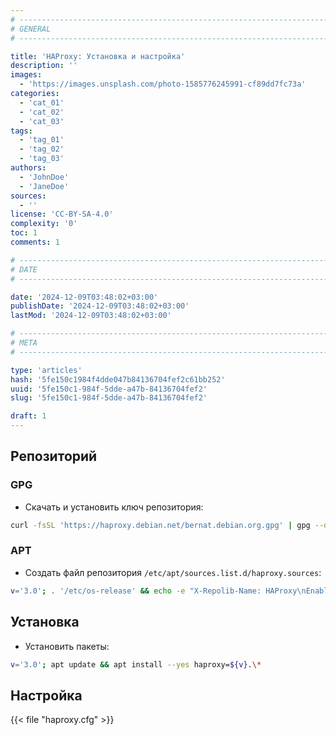 ```yaml
---
# -------------------------------------------------------------------------------------------------------------------- #
# GENERAL
# -------------------------------------------------------------------------------------------------------------------- #

title: 'HAProxy: Установка и настройка'
description: ''
images:
  - 'https://images.unsplash.com/photo-1585776245991-cf89dd7fc73a'
categories:
  - 'cat_01'
  - 'cat_02'
  - 'cat_03'
tags:
  - 'tag_01'
  - 'tag_02'
  - 'tag_03'
authors:
  - 'JohnDoe'
  - 'JaneDoe'
sources:
  - ''
license: 'CC-BY-SA-4.0'
complexity: '0'
toc: 1
comments: 1

# -------------------------------------------------------------------------------------------------------------------- #
# DATE
# -------------------------------------------------------------------------------------------------------------------- #

date: '2024-12-09T03:48:02+03:00'
publishDate: '2024-12-09T03:48:02+03:00'
lastMod: '2024-12-09T03:48:02+03:00'

# -------------------------------------------------------------------------------------------------------------------- #
# META
# -------------------------------------------------------------------------------------------------------------------- #

type: 'articles'
hash: '5fe150c1984f4dde047b84136704fef2c61bb252'
uuid: '5fe150c1-984f-5dde-a47b-84136704fef2'
slug: '5fe150c1-984f-5dde-a47b-84136704fef2'

draft: 1
---
```




<!--more-->

## Репозиторий

### GPG

- Скачать и установить ключ репозитория:

```bash
curl -fsSL 'https://haproxy.debian.net/bernat.debian.org.gpg' | gpg --dearmor -o '/etc/apt/keyrings/haproxy.gpg'
```

### APT

- Создать файл репозитория `/etc/apt/sources.list.d/haproxy.sources`:

```bash
v='3.0'; . '/etc/os-release' && echo -e "X-Repolib-Name: HAProxy\nEnabled: yes\nTypes: deb\nURIs: http://haproxy.debian.net\nSuites: ${VERSION_CODENAME}-backports-${v}\nComponents: main\nArchitectures: $( dpkg --print-architecture )\nSigned-By: /etc/apt/keyrings/haproxy.gpg\n" | tee '/etc/apt/sources.list.d/haproxy.sources' > '/dev/null'
```

## Установка

- Установить пакеты:

```bash
v='3.0'; apt update && apt install --yes haproxy=${v}.\*
```

## Настройка

{{< file "haproxy.cfg" >}}
